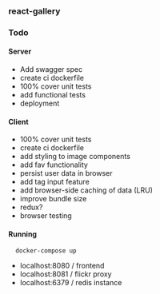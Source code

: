 ### react-gallery

### Todo

#### Server
- Add swagger spec
- create ci dockerfile
- 100% cover unit tests
- add functional tests
- deployment

#### Client
- 100% cover unit tests
- create ci dockerfile
- add styling to image components
- add fav functionality
- persist user data in browser
- add tag input feature
- add browser-side caching of data (LRU)
- improve bundle size
- redux?
- browser testing

#### Running

```
  docker-compose up
```

- localhost:8080 / frontend
- localhost:8081 / flickr proxy
- localhost:6379 / redis instance